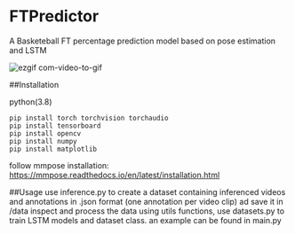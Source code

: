 # FTPredictor
A Basketeball FT percentage prediction model based on pose estimation and LSTM



![ezgif com-video-to-gif](https://github.com/Polbv/FTPredictor/assets/51133757/ff439561-6409-4aae-9f92-e99b9acce6ca)





##Installation

python(3.8)
```
pip install torch torchvision torchaudio
pip install tensorboard
pip install opencv
pip install numpy
pip install matplotlib
```
follow mmpose installation: https://mmpose.readthedocs.io/en/latest/installation.html

##Usage
use inference.py to create a dataset containing inferenced videos and annotations in .json format (one annotation per video clip) ad save it in /data
inspect and process the data using utils functions, use datasets.py to train LSTM models and dataset class. 
an example can be found in main.py


